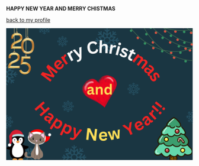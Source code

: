 **HAPPY NEW YEAR AND MERRY CHISTMAS**


[back to my profile](https://qlerdev.github.io/)

![Happy New Year](img/hny_chrismas_punnakan.png)
